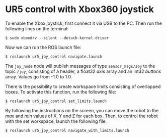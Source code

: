 # UR5 control with Xbox360 joystick

To enable the Xbox joystick, first connect it via USB to the PC. Then run the following lines on the terminal:

	$ sudo xboxdrv --silent --detach-kernel-driver

Now we can run the ROS launch file:

	$ roslaunch ur5_joy_control navigate.launch
	
The `joy_node` node will publish messages of type `sensor_msgs/Joy` to the topic `/joy`, consisting of a header, a float32 *axis* array and an int32 *buttons* array. Values go from -1.0 to 1.0.

There is the possibility to create workspace limits consisting of overlapped boxes. To activate this
function, run the following file:

	$ roslaunch ur5_joy_control set_limits.launch
	
By following the instructions on the screen, you can move the robot to the *max* and *min* values of
X, Y and Z for each box. Then, to control the robot with the set workspace, launch the following
file:

	$ roslaunch ur5_joy_control navigate_with_limits.launch
